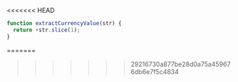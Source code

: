 <<<<<<< HEAD
```js run
function extractCurrencyValue(str) {
  return +str.slice(1);
}
```
=======
>>>>>>> 29216730a877be28d0a75a459676db6e7f5c4834
